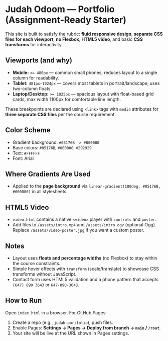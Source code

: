 # Judah Odoom — Portfolio (Assignment-Ready Starter)

This site is built to satisfy the rubric: **fluid responsive design**, **separate CSS files for each viewport**, **no Flexbox**, **HTML5 video**, and basic **CSS transforms** for interactivity.

## Viewports (and why)
- **Mobile:** `<= 480px` — common small phones; reduces layout to a single column for readability.
- **Tablet:** `481px–1024px` — covers most tablets in portrait/landscape; uses two-column floats.
- **Laptop/Desktop:** `>= 1025px` — spacious layout with float-based grid cards, max width 1100px for comfortable line length.

These breakpoints are declared using `<link>` tags with `media` attributes for **three separate CSS files** per the course requirement.

## Color Scheme
- Gradient background: `#05176B -> #000000`
- Base colors: `#05176B`, `#000000`, `#292929`
- Text: `#FFFFFF`
- Font: Arial

## Where Gradients Are Used
- Applied to the **page background** via `linear-gradient(180deg, #05176B, #000000)` in all stylesheets.

## HTML5 Video
- `video.html` contains a native `<video>` player with `controls` and `poster`.  
- Add files to `/assets/intro.mp4` and `/assets/intro.ogv` (optional Ogg). Replace `/assets/video-poster.jpg` if you want a custom poster.

## Notes
- Layout uses **floats and percentage widths** (no Flexbox) to stay within the course constraints.
- Simple hover effects with `transform` (scale/translate) to showcase CSS transforms without JavaScript.
- Contact form uses HTML5 validation and a phone pattern that accepts `(647) 890 3643` or `647-890-3643`.

## How to Run
Open `index.html` in a browser. For GitHub Pages:
1. Create a repo (e.g., `judah-portfolio`), push files.
2. Enable Pages: **Settings → Pages → Deploy from branch → `main` / `/root`**.
3. Your site will be live at the URL shown in Pages settings.

